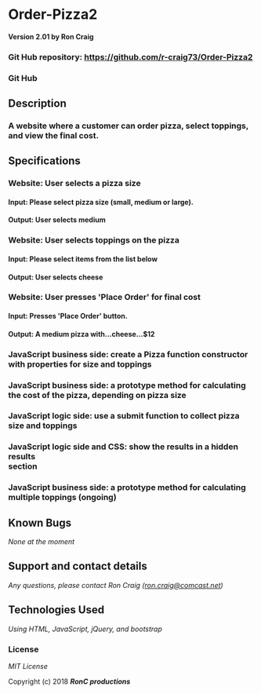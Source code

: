 # Order-Pizza2

#### Version 2.01 by Ron Craig

### Git Hub repository: https://github.com/r-craig73/Order-Pizza2
### Git Hub

## Description
### A website where a customer can order pizza, select toppings, and view the final cost.

## Specifications

### Website: User selects a pizza size
#### Input: Please select pizza size (small, medium or large).
#### Output: User selects medium

### Website: User selects toppings on the pizza
#### Input: Please select items from the list below
#### Output: User selects cheese

### Website: User presses 'Place Order' for final cost
#### Input: Presses 'Place Order' button.
#### Output: A medium pizza with...cheese...$12

### JavaScript business side: create a Pizza function constructor with properties for size and toppings

### JavaScript business side: a prototype method for calculating the cost of the pizza, depending on pizza size

### JavaScript logic side: use a submit function to collect pizza size and toppings

### JavaScript logic side and CSS: show the results in a hidden results <div> section

### JavaScript business side: a prototype method for calculating multiple toppings (ongoing)


## Known Bugs
_None at the moment_

## Support and contact details

_Any questions, please contact Ron Craig (ron.craig@comcast.net)_

## Technologies Used

_Using HTML, JavaScript, jQuery, and bootstrap_

### License

*MIT License*

Copyright (c) 2018 **_RonC productions_**
